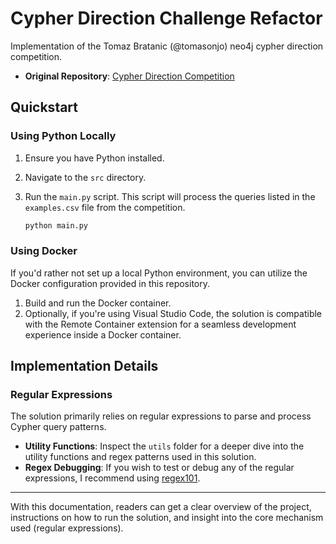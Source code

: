 # Cypher Direction Challenge Refactor

Implementation of the Tomaz Bratanic (@tomasonjo) neo4j cypher direction competition.
- **Original Repository**: [Cypher Direction Competition](https://github.com/tomasonjo/cypher-direction-competition/)

## Quickstart

### Using Python Locally
1. Ensure you have Python installed.
2. Navigate to the `src` directory.
3. Run the `main.py` script. This script will process the queries listed in the `examples.csv` file from the competition.

   ```bash
   python main.py
   ```

### Using Docker

If you'd rather not set up a local Python environment, you can utilize the Docker configuration provided in this repository.

1. Build and run the Docker container.
2. Optionally, if you're using Visual Studio Code, the solution is compatible with the Remote Container extension for a seamless development experience inside a Docker container.

## Implementation Details

### Regular Expressions
The solution primarily relies on regular expressions to parse and process Cypher query patterns.

- **Utility Functions**: Inspect the `utils` folder for a deeper dive into the utility functions and regex patterns used in this solution.
- **Regex Debugging**: If you wish to test or debug any of the regular expressions, I recommend using [regex101](https://regex101.com/).

---

With this documentation, readers can get a clear overview of the project, instructions on how to run the solution, and insight into the core mechanism used (regular expressions).